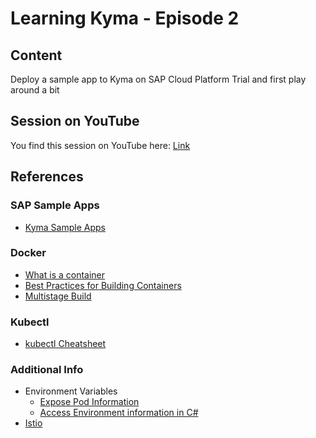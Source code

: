 # Learning Kyma - Episode 2

## Content
Deploy a sample app to Kyma on SAP Cloud Platform Trial and first play around a bit 

## Session on YouTube
You find this session on YouTube here: [Link](https://youtu.be/HG-N96Ze1LA)

## References

### SAP Sample Apps
* [Kyma Sample Apps](https://github.com/SAP-samples/kyma-runtime-extension-samples)

### Docker
* [What is a container](https://www.docker.com/resources/what-container)
* [Best Practices for Building Containers](https://docs.docker.com/develop/develop-images/dockerfile_best-practices/)
* [Multistage Build](https://docs.docker.com/develop/develop-images/multistage-build/)

### Kubectl
* [kubectl Cheatsheet](https://kubernetes.io/docs/reference/kubectl/cheatsheet/)

### Additional Info
* Environment Variables
    * [Expose Pod Information](https://kubernetes.io/docs/tasks/inject-data-application/environment-variable-expose-pod-information/)
    * [Access Environment information in C#](https://docs.microsoft.com/en-us/dotnet/api/system.environment.getenvironmentvariable?view=netcore-3.1)
* [Istio](https://istio.io/latest/docs/concepts/what-is-istio/)
